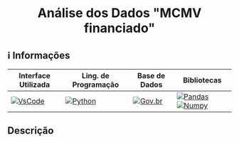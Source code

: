 <h1 align="center"> Análise dos Dados "MCMV financiado" </h1> 

## ℹ️ Informações   
  
| Interface Utilizada | Ling. de Programação | Base de Dados | Bibliotecas |
|-----------------|-------------------|------------------|------------------|
| [![VsCode](https://img.shields.io/badge/VsCode-Interface-blue)](https://code.visualstudio.com/) | [![Python](https://img.shields.io/badge/Python-3.11.7-blue)](https://www.python.org/) |[![Gov.br](https://img.shields.io/badge/MCMV_Financiado-Gov.br-blue)](https://dados.gov.br/dados/conjuntos-dados/dados-do-minha-casa-minha-vida) | [![Pandas](https://img.shields.io/badge/Pandas-blue)](https://pandas.pydata.org/) [![Numpy](https://img.shields.io/badge/Numpy-blue)]((https://numpy.org/)https://numpy.org/)|

## Descrição









